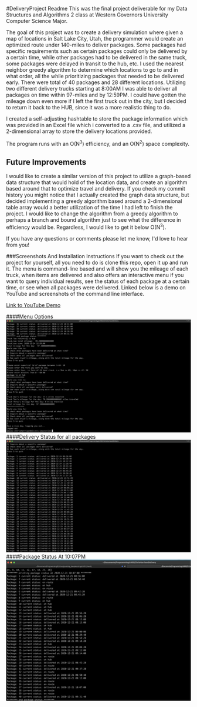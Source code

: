 #DeliveryProject Readme
This was the final project deliverable for my Data Structures and Algorithms 2 class 
at Western Governors University Computer Science Major.

The goal of this project was to create a delivery simulation where given a map of locations
in Salt Lake City, Utah, the programmer would create an optimized route under 140-miles to
deliver packages. Some packages had specific requirements such as certain packages could only be delivered
by a certain time, while other packages had to be delivered in the same truck, some packages were delayed in transit to
 the hub, etc. I used the nearest neighbor greedy algorithm to determine which locations to go to and in what order, 
all the while prioritizing packages that needed to be delivered early. There were total of 40 packages and 28 different
locations. Utilizing two different delivery trucks starting at 8:00AM I was able to deliver all packages on time within 
97-miles and by 12:59PM. I could have gotten the mileage down even more if I left the first truck out in the city,
but I decided to return it back to the HUB, since it was a more realistic thing to do.

I created a self-adjusting hashtable to store the package information which was provided in an Excel file which i converted
to a .csv file, and utilized a 2-dimensional array to store the delivery locations provided. 

The program runs with an O(N<sup>3</sup>) efficiency, and an O(N<sup>2</sup>) space complexity. 

## Future Improvements
I would like to create a similar version of this project to utilize a graph-based data structure that would hold of the
location data, and create an algorithm based around that to optimize travel and delivery. If you check my commit history
you might notice that I actually created the graph data structure, but decided implementing a greedy algorithm based around
a 2-dimensional table array would a better utilization of the time I had left to finish the project.
I would like to change the algorithm from a greedy algorithm to perhaps a branch and bound algorithm just to see what the
difference in efficiency would be. Regardless, I would like to get it below O(N<sup>3</sup>).

If  you have any questions or comments please let me know, I'd love to hear from you!

###Screenshots And Installation Instructions
If you want to check out the project for yourself, all you need to do is clone this repo, open it up and run it. 
The menu is command-line based and will show you the mileage of each truck, when items are delivered and also offers an 
interactive menu if you want to query individual results, see the status of each package at a certain time, or see when 
all packages were delivered. Linked below is a demo on YouTube and screenshots of the command line interface.

[Link to YouTube Demo](https://youtu.be/-5GINpEQm7o)

####Menu Options
![Menu options](images/Menu%20Options.png)
####Delivery Status for all packages
![Delivery status for all packages](images/all%20delivered%20packages.png)
####Package Status At 10:07PM
![Package status 10:07PM](images/ten_oh_seven%20status.png)